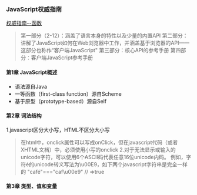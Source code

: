 ### JavaScript权威指南

[权威指南--函数](function/readme.md)

> 第一部分（2-12）：涵盖了语言本身的特性以及少量的内置API
> 第二部分：讲解了JavaScript如何在Web浏览器中工作，并涵盖基于浏览器的API——这部分也称作“客户端JavaScript"
> 第三部分：核心API的参考手册
> 第四部分：客户端JavaScript参考手册

#### 第1章 JavaScript概述

- 语法源自Java
- 一等函数（first-class function）源自Scheme
- 基于原型（prototype-based）源自Self

#### 第2章 词法结构

1.javascript区分大小写，HTML不区分大小写
> 在html中，onclick属性可以写成onClick，但在javascript代码（或者XHTML文档）中，必须使用小写的onclick
2.对于无法显示或输入的unicode字符，可以使用6个ASCⅡ码代表任意16位unicode内码。
> 例如，字符é的unicode转义写法为\u00E9，如下两个javascript字符串是完全一样的
> "café"==="caf\u00e9" // =>true

#### 第3章 类型、值和变量

